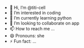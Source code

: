 - 👋 Hi, I’m @titi-cell
- 👀 I’m interested in coding
- 🌱 I’m currently learning python
- 💞️ I’m looking to collaborate on app 
- 📫 How to reach me ...
- 😄 Pronouns: she
- ⚡ Fun fact: ...

<!---
titi-cell/titi-cell is a ✨ special ✨ repository because its `README.md` (this file) appears on your GitHub profile.
You can click the Preview link to take a look at your changes.
--->
